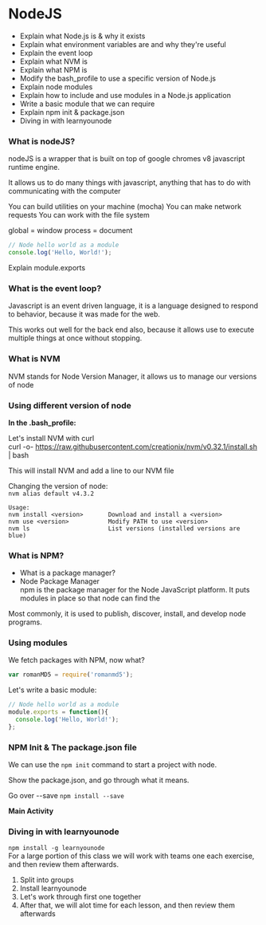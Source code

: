 # NodeJS
- Explain what Node.js is & why it exists
- Explain what environment variables are and why they're useful
- Explain the event loop
- Explain what NVM is
- Explain what NPM is
- Modify the bash_profile to use a specific version of Node.js
- Explain node modules
- Explain how to include and use modules in a Node.js application
- Write a basic module that we can require
- Explain npm init & package.json
- Diving in with learnyounode


### What is nodeJS?
nodeJS is a wrapper that is built on top of google chromes v8 javascript runtime engine.

It allows us to do many things with javascript, anything that has to do with communicating with the computer

You can build utilities on your machine (mocha)
You can make network requests
You can work with the file system

global = window
process = document

``` Javascript
// Node hello world as a module
console.log('Hello, World!');
```

Explain module.exports
### What is the event loop?  
Javascript is an event driven language, it is a language designed to respond to behavior, because it was made for the web.

This works out well for the back end also, because it allows use to execute multiple things at once without stopping.

### What is NVM  
NVM stands for Node Version Manager, it allows us to manage our versions of node

###  Using different version of node

**In the .bash_profile:**

Let's install NVM with curl  
curl -o- https://raw.githubusercontent.com/creationix/nvm/v0.32.1/install.sh | bash

This will install NVM and add a line to our NVM file

Changing the version of node:  
`nvm alias default v4.3.2`

```
Usage:
nvm install <version>       Download and install a <version>
nvm use <version>           Modify PATH to use <version>
nvm ls                      List versions (installed versions are blue)
```

### What is NPM?  
- What is a package manager?
- Node Package Manager  
 npm is the package manager for the Node JavaScript platform.  It puts modules in place so that node can find the

 Most commonly, it is used to publish, discover, install, and develop node programs.

 ### Using modules  
 We fetch packages with NPM, now what?

```Javascript
var romanMD5 = require('romanmd5');
```


Let's write a basic module:
 ``` Javascript
 // Node hello world as a module
 module.exports = function(){
   console.log('Hello, World!');
 };
 ```

 ### NPM Init & The package.json file  
 We can use the `npm init` command to start a project with node.

 Show the package.json, and go through what it means.

 Go over --save
 `npm install --save`

**Main Activity**
### Diving in with learnyounode   
`npm install -g learnyounode`  
For a large portion of this class we will work with teams one each exercise, and then review them afterwards.

1. Split into groups
2. Install learnyounode
3. Let's work through first one together
4. After that, we will alot time  for each lesson, and then review them afterwards
